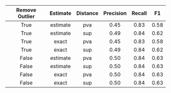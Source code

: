 

| Remove Outlier |  Estimate |  Distance |  Precision |    Recall |    F1 |
|:---------:|:---------:|:---------:|:----------:|:---------:|:-----:|
|      True |  estimate |       pva |    0.45 |   0.83 | 0.58 |
|      True |  estimate |       sup |    0.49 |   0.84 | 0.62 |
|      True |     exact |       pva |    0.45 |   0.83 | 0.58 |
|      True |     exact |       sup |    0.49 |   0.84 | 0.62 |
|     False |  estimate |       pva |    0.50 |   0.84 | 0.63 |
|     False |  estimate |       sup |    0.50 |   0.84 | 0.63 |
|     False |     exact |       pva |    0.50 |   0.84 | 0.63 |
|     False |     exact |       sup |    0.50 |   0.84 | 0.63 |
